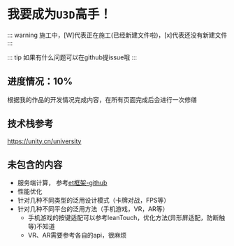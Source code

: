 # 我要成为`U3D`高手！

::: warning
施工中，[W]代表正在施工(已经新建文件啦)，[x]代表还没有新建文件
:::

::: tip
如果有什么问题可以在github提issue哦
:::

## 进度情况：10%

根据我的作品的开发情况完成内容，在所有页面完成后会进行一次修缮

## 技术栈参考

https://unity.cn/university


## 未包含的内容

- 服务端计算， 参考[et框架-github](https://github.com/egametang/ET/tree/master)
- 性能优化
- 针对几种不同类型的泛用设计模式（卡牌对战，FPS等）
- 针对几种不同平台的泛用方法（手机游戏，VR，AR等）
    - 手机游戏的按键适配可以参考leanTouch，优化方法(异形屏适配，防断触等)不知道
    - VR、AR需要参考各自的api，很麻烦